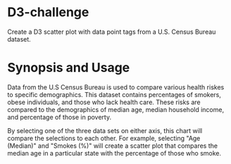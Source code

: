 # D3-challenge
Create a D3 scatter plot with data point tags from a U.S. Census Bureau dataset.

# Synopsis and Usage

Data from the U.S Census Bureau is used to compare various health riskes to specific demographics. This dataset contains percentages of smokers, obese individuals, and those who lack health care. These risks are compared to the demographics of median age, median household income, and percentage of those in poverty.

By selecting one of the three data sets on either axis, this chart will compare the selections to each other. For example, selecting "Age (Median)" and "Smokes (%)" will create a scatter plot that compares the median age in a particular state with the percentage of those who smoke.